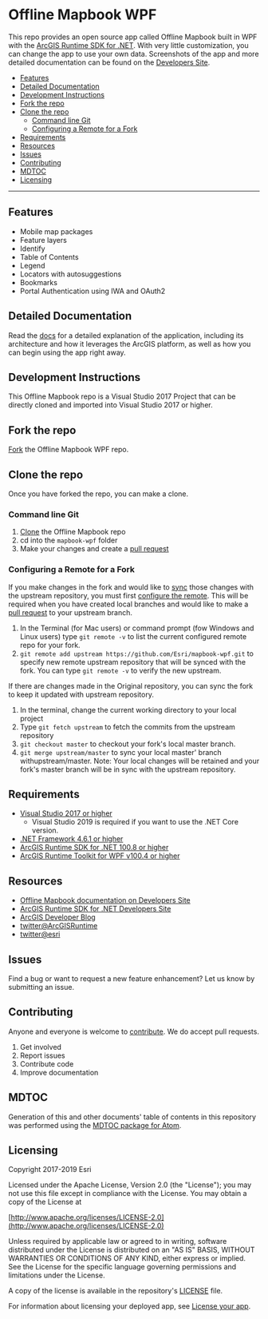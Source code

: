 # Offline Mapbook WPF

This repo provides an open source app called Offline Mapbook built in WPF with the [ArcGIS Runtime SDK for .NET](https://developers.arcgis.com/net/). With very little customization, you can change the app to use your own data. Screenshots of the app and more detailed documentation can be found on the [Developers Site](https://developers.arcgis.com/example-apps/mapbook-wpf/).

<!-- MDTOC maxdepth:6 firsth1:0 numbering:0 flatten:0 bullets:1 updateOnSave:1 -->

- [Features](#features)   
- [Detailed Documentation](#detailed-documentation)   
- [Development Instructions](#development-instructions)   
- [Fork the repo](#fork-the-repo)   
- [Clone the repo](#clone-the-repo)   
   - [Command line Git](#command-line-git)   
   - [Configuring a Remote for a Fork](#configuring-a-remote-for-a-fork)   
- [Requirements](#requirements)   
- [Resources](#resources)   
- [Issues](#issues)   
- [Contributing](#contributing)   
- [MDTOC](#mdtoc)   
- [Licensing](#licensing)   

<!-- /MDTOC -->
---

## Features

- Mobile map packages
- Feature layers
- Identify
- Table of Contents
- Legend
- Locators with autosuggestions
- Bookmarks
- Portal Authentication using IWA and OAuth2

## Detailed Documentation

Read the [docs](./docs/README.md) for a detailed explanation of the application, including its architecture and how it leverages the ArcGIS platform, as well as how you can begin using the app right away.

## Development Instructions

This Offline Mapbook repo is a Visual Studio 2017 Project that can be directly cloned and imported into Visual Studio 2017 or higher.

## Fork the repo

[Fork](https://github.com/Esri/mapbook-wpf/fork) the Offline Mapbook WPF repo.

## Clone the repo

Once you have forked the repo, you can make a clone.

### Command line Git

1. [Clone](https://help.github.com/articles/fork-a-repo#step-2-clone-your-fork) the Offline Mapbook repo
2. cd into the ```mapbook-wpf``` folder
3. Make your changes and create a [pull request](https://help.github.com/articles/creating-a-pull-request)

### Configuring a Remote for a Fork

If you make changes in the fork and would like to [sync](https://help.github.com/articles/syncing-a-fork/) those changes with the upstream repository, you must first [configure the remote](https://help.github.com/articles/configuring-a-remote-for-a-fork/). This will be required when you have created local branches and would like to make a [pull request](https://help.github.com/articles/creating-a-pull-request) to your upstream branch.

1. In the Terminal (for Mac users) or command prompt (fow Windows and Linux users) type ```git remote -v``` to list the current configured remote repo for your fork.
2. ```git remote add upstream https://github.com/Esri/mapbook-wpf.git``` to specify new remote upstream repository that will be synced with the fork. You can type ```git remote -v``` to verify the new upstream.

If there are changes made in the Original repository, you can sync the fork to keep it updated with upstream repository.

1. In the terminal, change the current working directory to your local project
2. Type ```git fetch upstream``` to fetch the commits from the upstream repository
3. ```git checkout master``` to checkout your fork's local master branch.
4. ```git merge upstream/master``` to sync your local master' branch withupstream/master. Note: Your local changes will be retained and your fork's master branch will be in sync with the upstream repository.

## Requirements

- [Visual Studio 2017 or higher](https://www.visualstudio.com/downloads/)
    - Visual Studio 2019 is required if you want to use the .NET Core version.
- [.NET Framework 4.6.1 or higher](https://www.microsoft.com/net/download)
- [ArcGIS Runtime SDK for .NET 100.8 or higher](https://developers.arcgis.com/net/)
- [ArcGIS Runtime Toolkit for WPF v100.4 or higher](https://www.esri.com/arcgis-blog/products/developers/uncategorized/toolkit-for-arcgis-runtime-sdk-for-net-now-available/)

## Resources

- [Offline Mapbook documentation on Developers Site](https://developers.arcgis.com/example-apps/mapbook-wpf/)
- [ArcGIS Runtime SDK for .NET Developers Site](https://developers.arcgis.com/net/)
- [ArcGIS Developer Blog](http://blogs.esri.com/esri/arcgis/category/developer/)
- [twitter@ArcGISRuntime](https://twitter.com/ArcGISRuntime)
- [twitter@esri](http://twitter.com/esri)

## Issues

Find a bug or want to request a new feature enhancement? Let us know by submitting an issue.

## Contributing

Anyone and everyone is welcome to [contribute](https://github.com/Esri/mapbook-wpf/blob/master/CONTRIBUTING.md). We do accept pull requests.

1. Get involved
2. Report issues
3. Contribute code
4. Improve documentation

## MDTOC

Generation of this and other documents' table of contents in this repository was performed using the [MDTOC package for Atom](https://atom.io/packages/atom-mdtoc).

## Licensing

Copyright 2017-2019 Esri

Licensed under the Apache License, Version 2.0 (the "License"); you may not use this file except in compliance with the License. You may obtain a copy of the License at

[http://www.apache.org/licenses/LICENSE-2.0](http://www.apache.org/licenses/LICENSE-2.0)

Unless required by applicable law or agreed to in writing, software distributed under the License is distributed on an "AS IS" BASIS, WITHOUT WARRANTIES OR CONDITIONS OF ANY KIND, either express or implied. See the License for the specific language governing permissions and limitations under the License.

A copy of the license is available in the repository's [LICENSE](https://github.com/Esri/mapbook-wpf/blob/master/LICENSE) file.

For information about licensing your deployed app, see [License your app](https://developers.arcgis.com/net/latest/ios/guide/license-your-app.htm).
